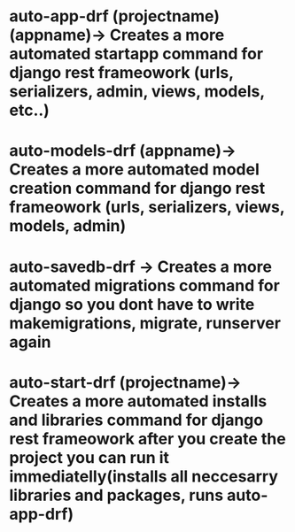 # auto-app-drf (projectname) (appname)-> Creates a more automated startapp command for django rest frameowork (urls, serializers, admin, views, models, etc..)

# auto-models-drf (appname)-> Creates a more automated model creation command for django rest frameowork (urls, serializers, views, models, admin)

# auto-savedb-drf -> Creates a more automated migrations command for django so you dont have to write makemigrations, migrate, runserver again 

# auto-start-drf (projectname)-> Creates a more automated installs and libraries command for django rest frameowork after you create the project you can run it immediatelly(installs all neccesarry libraries and packages, runs auto-app-drf)
